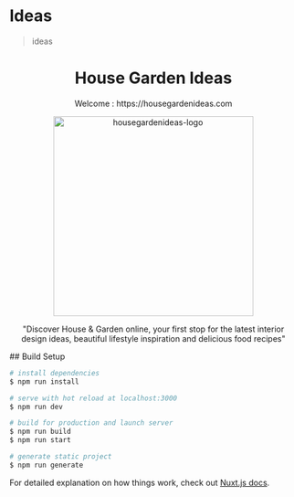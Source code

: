 # Ideas

> ideas
<h1 align="center">House Garden Ideas</h1>
<p align="center">
	Welcome : https://housegardenideas.com
</p>
<p align="center">
	<a href="https://housegardenideas.com">
		<img src="https://housegardenideas.com/images/logo-first.png" alt="housegardenideas-logo" width="350px">
	</a>
</p>
<p align="center">
	"Discover House & Garden online, your first stop for the latest interior design ideas, beautiful lifestyle inspiration and delicious food recipes"
</p>
## Build Setup

``` bash
# install dependencies
$ npm run install

# serve with hot reload at localhost:3000
$ npm run dev

# build for production and launch server
$ npm run build
$ npm run start

# generate static project
$ npm run generate
```

For detailed explanation on how things work, check out [Nuxt.js docs](https://nuxtjs.org).
